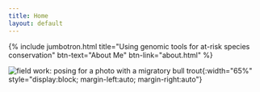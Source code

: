 ```yaml
---
title: Home
layout: default
---
```


{% include jumbotron.html title="Using genomic tools for at-risk species conservation" btn-text="About Me" btn-link="about.html" %}

![field work: posing for a photo with a migratory bull trout](https://jacobwbowman.github.io/website/assets/images/bulltroutselfie.JPG){:width="65%" style="display:block; margin-left:auto; margin-right:auto"}
